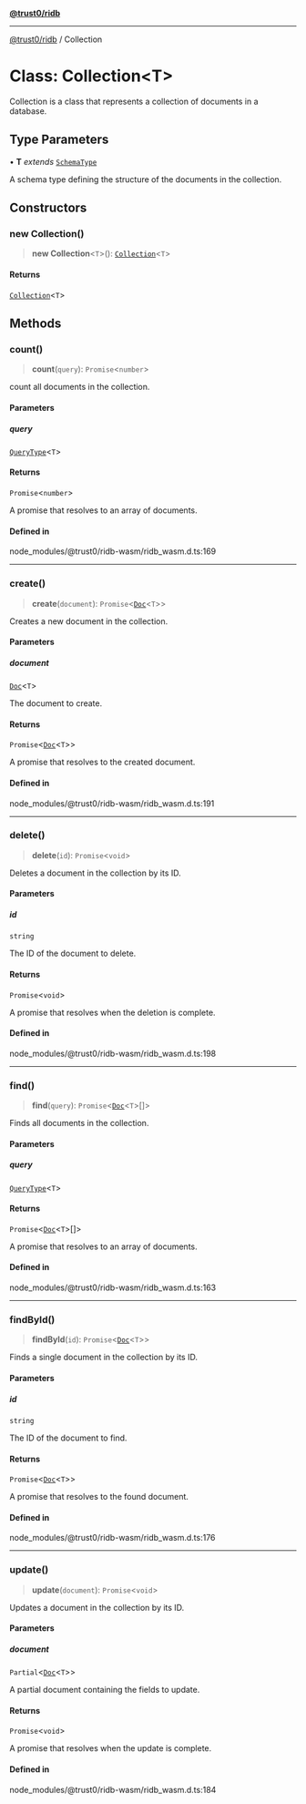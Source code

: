 [**@trust0/ridb**](../README.md)

***

[@trust0/ridb](../README.md) / Collection

# Class: Collection\<T\>

Collection is a class that represents a collection of documents in a database.

## Type Parameters

• **T** *extends* [`SchemaType`](../type-aliases/SchemaType.md)

A schema type defining the structure of the documents in the collection.

## Constructors

### new Collection()

> **new Collection**\<`T`\>(): [`Collection`](Collection.md)\<`T`\>

#### Returns

[`Collection`](Collection.md)\<`T`\>

## Methods

### count()

> **count**(`query`): `Promise`\<`number`\>

count all documents in the collection.

#### Parameters

##### query

[`QueryType`](../type-aliases/QueryType.md)\<`T`\>

#### Returns

`Promise`\<`number`\>

A promise that resolves to an array of documents.

#### Defined in

node\_modules/@trust0/ridb-wasm/ridb\_wasm.d.ts:169

***

### create()

> **create**(`document`): `Promise`\<[`Doc`](../type-aliases/Doc.md)\<`T`\>\>

Creates a new document in the collection.

#### Parameters

##### document

[`Doc`](../type-aliases/Doc.md)\<`T`\>

The document to create.

#### Returns

`Promise`\<[`Doc`](../type-aliases/Doc.md)\<`T`\>\>

A promise that resolves to the created document.

#### Defined in

node\_modules/@trust0/ridb-wasm/ridb\_wasm.d.ts:191

***

### delete()

> **delete**(`id`): `Promise`\<`void`\>

Deletes a document in the collection by its ID.

#### Parameters

##### id

`string`

The ID of the document to delete.

#### Returns

`Promise`\<`void`\>

A promise that resolves when the deletion is complete.

#### Defined in

node\_modules/@trust0/ridb-wasm/ridb\_wasm.d.ts:198

***

### find()

> **find**(`query`): `Promise`\<[`Doc`](../type-aliases/Doc.md)\<`T`\>[]\>

Finds all documents in the collection.

#### Parameters

##### query

[`QueryType`](../type-aliases/QueryType.md)\<`T`\>

#### Returns

`Promise`\<[`Doc`](../type-aliases/Doc.md)\<`T`\>[]\>

A promise that resolves to an array of documents.

#### Defined in

node\_modules/@trust0/ridb-wasm/ridb\_wasm.d.ts:163

***

### findById()

> **findById**(`id`): `Promise`\<[`Doc`](../type-aliases/Doc.md)\<`T`\>\>

Finds a single document in the collection by its ID.

#### Parameters

##### id

`string`

The ID of the document to find.

#### Returns

`Promise`\<[`Doc`](../type-aliases/Doc.md)\<`T`\>\>

A promise that resolves to the found document.

#### Defined in

node\_modules/@trust0/ridb-wasm/ridb\_wasm.d.ts:176

***

### update()

> **update**(`document`): `Promise`\<`void`\>

Updates a document in the collection by its ID.

#### Parameters

##### document

`Partial`\<[`Doc`](../type-aliases/Doc.md)\<`T`\>\>

A partial document containing the fields to update.

#### Returns

`Promise`\<`void`\>

A promise that resolves when the update is complete.

#### Defined in

node\_modules/@trust0/ridb-wasm/ridb\_wasm.d.ts:184
